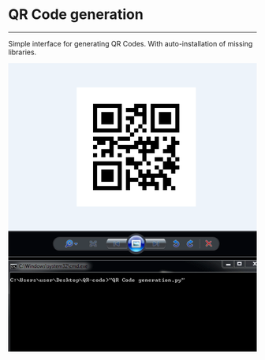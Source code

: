 # QR Code generation

----

Simple interface for generating QR Codes. With auto-installation of missing libraries.

![](./screenshot.gif)
